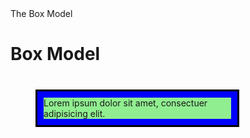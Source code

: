<!DOCTYPE html>
<html>
<head>
<meta charset="utf-8"
<title>The Box Model</title>
<style>

body {
    margin: 0;
    padding: 0;
	background-color: gray;
	box-sizing: border-box;
}
#box {
	background-color: blue;
	padding: 10px 10px 10px 10px;
	border: 3px solid black;
	margin: 40px;
	width: 300px;
}
#content {
	background-color: #90EE90; //green
}

h1 {
	margin-bottom: 30px;
}

</style>
</head>
<body>

<h1>Box Model</h1>
<div id= "box">
  <div id= "content"> Lorem ipsum dolor sit amet, consectuer adipisicing elit.
  </div>
</div>

</body>
</html>
